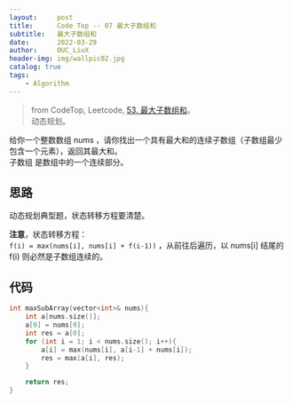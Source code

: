 ```yaml
---
layout:     post
title:      Code Top -- 07 最大子数组和
subtitle:   最大子数组和    
date:       2022-03-29
author:     OUC_LiuX
header-img: img/wallpic02.jpg
catalog: true
tags:
    - Algorithm     
--- 
```


> from CodeTop, Leetcode, [53. 最大子数组和](https://leetcode-cn.com/problems/maximum-subarray/)。                       
> 动态规划。                    


给你一个整数数组 nums ，请你找出一个具有最大和的连续子数组（子数组最少包含一个元素），返回其最大和。         
子数组 是数组中的一个连续部分。              


## 思路             
动态规划典型题，状态转移方程要清楚。             

**注意**，状态转移方程：            
`f(i) = max(nums[i], nums[i] + f(i-1))` ，从前往后遍历，以 nums[i] 结尾的 f(i) 则必然是子数组连续的。         


## 代码                                        
```c++
int maxSubArray(vector<int>& nums){
    int a[nums.size()];
    a[0] = nums[0];
    int res = a[0];
    for (int i = 1; i < nums.size(); i++){
        a[i] = max(nums[i], a[i-1] + nums[i]);
        res = max(a[i], res);
    }

    return res;
}
```
